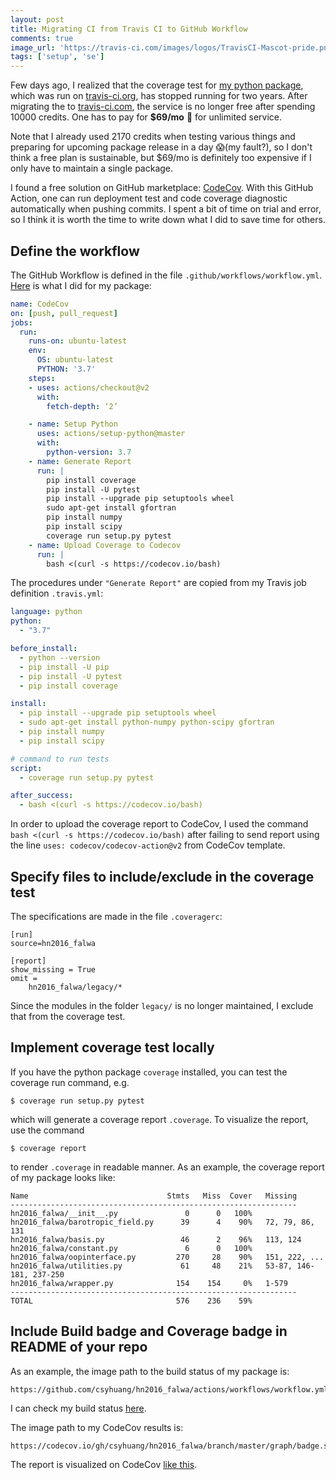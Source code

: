 ```yaml
---
layout: post
title: Migrating CI from Travis CI to GitHub Workflow
comments: true
image_url: 'https://travis-ci.com/images/logos/TravisCI-Mascot-pride.png'
tags: ['setup', 'se']
---
```


Few days ago, I realized that the coverage test for [my python package](https://github.com/csyhuang/hn2016_falwa), which was run on [travis-ci.org](https://travis-ci.org), has stopped running for two years. After migrating the to [travis-ci.com](https://www.travis-ci.com/), the service is no longer free after spending 10000 credits. One has to pay for **$69/mo** 💸 for unlimited service.

Note that I already used 2170 credits when testing various things and preparing for upcoming package release in a day 😱(my fault?), so I don't think a free plan is sustainable, but $69/mo is definitely too expensive if I only have to maintain a single package.

I found a free solution on GitHub marketplace: [CodeCov](https://github.com/marketplace/actions/codecov). With this GitHub Action, one can run deployment test and code coverage diagnostic automatically when pushing commits. I spent a bit of time on trial and error, so I think it is worth the time to write down what I did to save time for others.

## Define the workflow

The GitHub Workflow is defined in the file `.github/workflows/workflow.yml`. [Here](https://github.com/csyhuang/hn2016_falwa/blob/master/.github/workflows/workflow.yml) is what I did for my package:
<!--more-->

```yml
name: CodeCov
on: [push, pull_request]
jobs:
  run:
    runs-on: ubuntu-latest
    env:
      OS: ubuntu-latest
      PYTHON: '3.7'
    steps:
    - uses: actions/checkout@v2
      with:
        fetch-depth: ‘2’

    - name: Setup Python
      uses: actions/setup-python@master
      with:
        python-version: 3.7
    - name: Generate Report
      run: |
        pip install coverage
        pip install -U pytest
        pip install --upgrade pip setuptools wheel
        sudo apt-get install gfortran
        pip install numpy
        pip install scipy
        coverage run setup.py pytest
    - name: Upload Coverage to Codecov
      run: |
        bash <(curl -s https://codecov.io/bash)

```
The procedures under `"Generate Report"` are copied from my Travis job definition `.travis.yml`:
```yml
language: python
python:
  - "3.7"

before_install:
  - python --version
  - pip install -U pip
  - pip install -U pytest
  - pip install coverage

install:
  - pip install --upgrade pip setuptools wheel
  - sudo apt-get install python-numpy python-scipy gfortran
  - pip install numpy
  - pip install scipy

# command to run tests
script:
  - coverage run setup.py pytest

after_success:
  - bash <(curl -s https://codecov.io/bash)
``` 

In order to upload the coverage report to CodeCov, I used the command `bash <(curl -s https://codecov.io/bash)` after failing to send report using the line `uses: codecov/codecov-action@v2` from CodeCov template.

## Specify files to include/exclude in the coverage test

The specifications are made in the file `.coveragerc`:

```
[run]
source=hn2016_falwa

[report]
show_missing = True
omit =
    hn2016_falwa/legacy/*
```

Since the modules in the folder `legacy/` is no longer maintained, I exclude that from the coverage test.

## Implement coverage test locally

If you have the python package `coverage` installed, you can test the coverage run command, e.g.
```
$ coverage run setup.py pytest
```
which will generate a coverage report `.coverage`. To visualize the report, use the command
```
$ coverage report
```
to render `.coverage` in readable manner. As an example, the coverage report of my package looks like:
```
Name                               Stmts   Miss  Cover   Missing
----------------------------------------------------------------
hn2016_falwa/__init__.py               0      0   100%
hn2016_falwa/barotropic_field.py      39      4    90%   72, 79, 86, 131
hn2016_falwa/basis.py                 46      2    96%   113, 124
hn2016_falwa/constant.py               6      0   100%
hn2016_falwa/oopinterface.py         270     28    90%   151, 222, ...
hn2016_falwa/utilities.py             61     48    21%   53-87, 146-181, 237-250
hn2016_falwa/wrapper.py              154    154     0%   1-579
----------------------------------------------------------------
TOTAL                                576    236    59%
```


## Include Build badge and Coverage badge in README of your repo

As an example, the image path to the build status of my package is:
```
https://github.com/csyhuang/hn2016_falwa/actions/workflows/workflow.yml/badge.svg
```
I can check my build status [here](https://github.com/csyhuang/hn2016_falwa/actions).

The image path to my CodeCov results is:
```
https://codecov.io/gh/csyhuang/hn2016_falwa/branch/master/graph/badge.svg
```
The report is visualized on CodeCov [like this](https://app.codecov.io/gh/csyhuang/hn2016_falwa).


